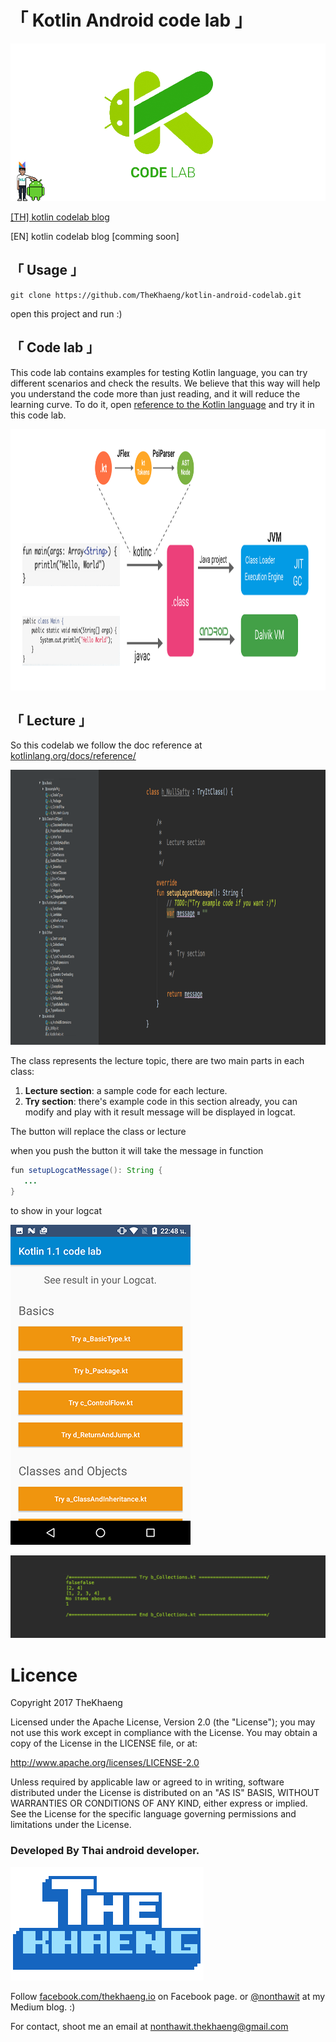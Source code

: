 # **「 Kotlin Android code lab 」**

![alt text](./picture/codelab-logo.png)

[[TH] kotlin codelab blog]()

[EN] kotlin codelab blog [comming soon]


## 「 Usage 」

```git
git clone https://github.com/TheKhaeng/kotlin-android-codelab.git
```

open this project and run :)


## 「 Code lab 」

This code lab contains examples for testing Kotlin language, you can try
different scenarios and check the results. We believe that this way will help
you understand the code more than just reading, and it will reduce the learning curve.
To do it, open
[reference to the Kotlin language](https://www.kotlinlang.org/docs/reference/)
and try it in this code lab.

<img src="./picture/compiler.png" height="418" width="1000">


## 「 Lecture 」
So this codelab we follow the doc reference at [kotlinlang.org/docs/reference/](https://www.kotlinlang.org/docs/reference/)

<img src="./picture/lecture.png" height="440" width="1000">

The class represents the lecture topic, there are two main parts in each class:

1. **Lecture section**: a sample code for each lecture.
2. **Try section**: there's example code in this section already, you can modify and play with it
result message will be displayed in logcat.

The button will replace the class or lecture

when you push the button it will take the message in function
```java
fun setupLogcatMessage(): String {
   ...
}
```
to show in your logcat

![lecture](./picture/app.png)

![lecture](./picture/logcat.png)


# Licence

Copyright 2017 TheKhaeng

Licensed under the Apache License, Version 2.0 (the "License"); you may not use this work except in compliance with the License. You may obtain a copy of the License in the LICENSE file, or at:

http://www.apache.org/licenses/LICENSE-2.0

Unless required by applicable law or agreed to in writing, software distributed under the License is distributed on an "AS IS" BASIS, WITHOUT WARRANTIES OR CONDITIONS OF ANY KIND, either express or implied. See the License for the specific language governing permissions and limitations under the License.


### Developed By Thai android developer.

![alt text](./picture/thekhaeng_logo.png)


Follow [facebook.com/thekhaeng.io](https://www.facebook.com/thekhaeng.io) on Facebook page.
or [@nonthawit](https://medium.com/@nonthawit) at my Medium blog. :)

For contact, shoot me an email at nonthawit.thekhaeng@gmail.com

